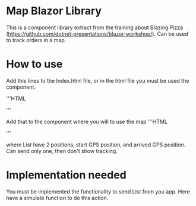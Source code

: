 ﻿# Map Blazor Library
This is a component library extract from the training about Blazing Pizza (https://github.com/dotnet-presentations/blazor-workshop/). Can be used to track orders in a map.

# How to use
Add this lines to the Index.html file, or in the html file you must be used the component.

'''HTML
<!DOCTYPE html>
<html>
    <head> 
        <!-- Reference to Maps Library-->
        <link href="_content/Maps/leaflet/leaflet.css" rel="stylesheet" />
    </head>
    <body>
        <!-- Reference to Maps Library-->
        <script src="_content/Maps/DeliveryMap.js"></script>
        <script src="_content/Maps/leaflet/leaflet.js"></script>
    </body>
</html>
'''

Add that to the component where you will to use the map
'''HTML
<div class="map">
    <Map Markers="[List<Marker>]"/>
</div> 
'''
  

where List<Marker> have 2 positions, start GPS position, and arrived GPS position. Can send only one, then don't show tracking.

# Implementation needed
You must be implemented the functionality to send List<Marker> from you app. Here have a simulate function to do this action.

